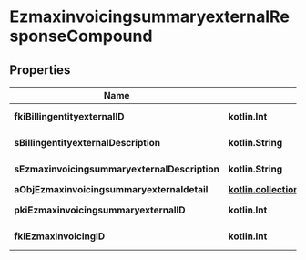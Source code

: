 
# EzmaxinvoicingsummaryexternalResponseCompound

## Properties
| Name | Type | Description | Notes |
| ------------ | ------------- | ------------- | ------------- |
| **fkiBillingentityexternalID** | **kotlin.Int** | The unique ID of the Billingentityexternal |  |
| **sBillingentityexternalDescription** | **kotlin.String** | The description of the Billingentityexternal |  |
| **sEzmaxinvoicingsummaryexternalDescription** | **kotlin.String** | The description of the Ezmaxinvoicingsummaryexternal |  |
| **aObjEzmaxinvoicingsummaryexternaldetail** | [**kotlin.collections.List&lt;EzmaxinvoicingsummaryexternaldetailResponseCompound&gt;**](EzmaxinvoicingsummaryexternaldetailResponseCompound.md) |  |  |
| **pkiEzmaxinvoicingsummaryexternalID** | **kotlin.Int** | The unique ID of the Ezmaxinvoicingsummaryexternal |  [optional] |
| **fkiEzmaxinvoicingID** | **kotlin.Int** | The unique ID of the Ezmaxinvoicing |  [optional] |



